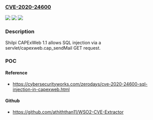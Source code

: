 ### [CVE-2020-24600](https://cve.mitre.org/cgi-bin/cvename.cgi?name=CVE-2020-24600)
![](https://img.shields.io/static/v1?label=Product&message=n%2Fa&color=blue)
![](https://img.shields.io/static/v1?label=Version&message=%3F%20n%2Fa%20&color=brighgreen)
![](https://img.shields.io/static/v1?label=Vulnerability&message=n%2Fa&color=brighgreen)

### Description

Shilpi CAPExWeb 1.1 allows SQL injection via a servlet/capexweb.cap_sendMail GET request.

### POC

#### Reference
- https://cybersecurityworks.com/zerodays/cve-2020-24600-sql-injection-in-capexweb.html

#### Github
- https://github.com/athiththan11/WSO2-CVE-Extractor

